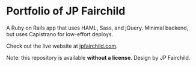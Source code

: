 # Portfolio of JP Fairchild

A Ruby on Rails app that uses HAML, Sass, and jQuery. Minimal backend, but uses Capistrano for low-effort deploys.

Check out the live website at [jpfairchild.com](http://jpfairchild.com/).

Note: this repository is available **without a license**. Design by JP Fairchild.

